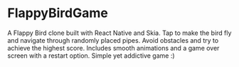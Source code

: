 # FlappyBirdGame
A Flappy Bird clone built with React Native and Skia. Tap to make the bird fly and navigate through randomly placed pipes. Avoid obstacles and try to achieve the highest score. Includes smooth animations and a game over screen with a restart option. Simple yet addictive game :)
